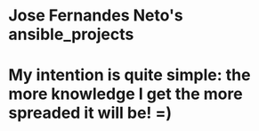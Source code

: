 # Jose Fernandes Neto's ansible_projects
# My intention is quite simple: the more knowledge I get the more spreaded it will be! =)